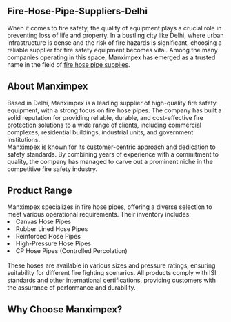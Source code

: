 <h2> Fire-Hose-Pipe-Suppliers-Delhi</h2>
When it comes to fire safety, the quality of equipment plays a crucial role in preventing loss of life and property. In a bustling city like Delhi, where urban infrastructure is dense and the risk of fire hazards is significant, choosing a reliable supplier for fire safety equipment becomes vital. Among the many companies operating in this space, Manximpex has emerged as a trusted name in the field of <a href="https://manximpex.com/hose-pipe/" title="fire hose pipe suppliers in delhi" alt"fire hose pipe suppliers in delhi" >fire hose pipe supplies</a>.<br>
<h2>About Manximpex </h2>
Based in Delhi, Manximpex is a leading supplier of high-quality fire safety equipment, with a strong focus on fire hose pipes. The company has built a solid reputation for providing reliable, durable, and cost-effective fire protection solutions to a wide range of clients, including commercial complexes, residential buildings, industrial units, and government institutions.<br>
Manximpex is known for its customer-centric approach and dedication to safety standards. By combining years of experience with a commitment to quality, the company has managed to carve out a prominent niche in the competitive fire safety industry.<br>
<h2>Product Range</h2>
Manximpex specializes in fire hose pipes, offering a diverse selection to meet various operational requirements. Their inventory includes:<br>
<li>Canvas Hose Pipes</li>
<li>Rubber Lined Hose Pipes</li>
<li>Reinforced Hose Pipes</li>
<li>High-Pressure Hose Pipes</li>
<li>CP Hose Pipes (Controlled Percolation)</li><br>
These hoses are available in various sizes and pressure ratings, ensuring suitability for different fire fighting scenarios. All products comply with ISI standards and other international certifications, providing customers with the assurance of performance and durability.<br>
<h2>Why Choose Manximpex?</h2>
